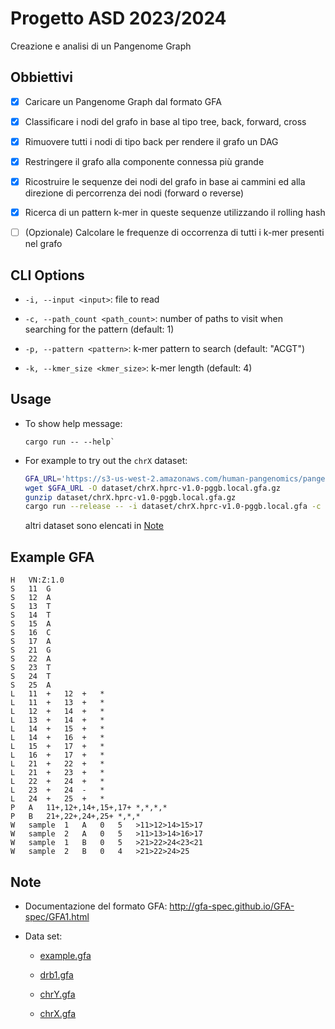 # Progetto ASD 2023/2024

Creazione e analisi di un Pangenome Graph

## Obbiettivi

- [x] Caricare un Pangenome Graph dal formato GFA

- [x] Classificare i nodi del grafo in base al tipo tree, back, forward, cross

- [x] Rimuovere tutti i nodi di tipo back per rendere il grafo un DAG

- [x] Restringere il grafo alla componente connessa più grande

- [x] Ricostruire le sequenze dei nodi del grafo in base ai cammini ed alla direzione di percorrenza dei nodi (forward o reverse)

- [x] Ricerca di un pattern k-mer in queste sequenze utilizzando il rolling hash

- [ ] (Opzionale) Calcolare le frequenze di occorrenza di tutti i k-mer presenti nel grafo

## CLI Options

- `-i, --input <input>`: file to read

- `-c, --path_count <path_count>`: number of paths to visit when searching for the pattern (default: 1)

- `-p, --pattern <pattern>`: k-mer pattern to search (default: "ACGT")

- `-k, --kmer_size <kmer_size>`: k-mer length (default: 4)

## Usage

-   To show help message:

    ```
    cargo run -- --help`
    ```

-   For example to try out the `chrX` dataset:

    ```bash
    GFA_URL='https://s3-us-west-2.amazonaws.com/human-pangenomics/pangenomes/freeze/freeze1/pggb/chroms/chrX.hprc-v1.0-pggb.gfa.gz'
    wget $GFA_URL -O dataset/chrX.hprc-v1.0-pggb.local.gfa.gz
    gunzip dataset/chrX.hprc-v1.0-pggb.local.gfa.gz
    cargo run --release -- -i dataset/chrX.hprc-v1.0-pggb.local.gfa -c 2 -p ACGT -k 3
    ```

    altri dataset sono elencati in [Note](#Note)

## Example GFA

```
H	VN:Z:1.0
S	11	G
S	12	A
S	13	T
S	14	T
S	15	A
S	16	C
S	17	A
S	21	G
S	22	A
S	23	T
S	24	T
S	25	A
L	11	+	12	+	*
L	11	+	13	+	*
L	12	+	14	+	*
L	13	+	14	+	*
L	14	+	15	+	*
L	14	+	16	+	*
L	15	+	17	+	*
L	16	+	17	+	*
L	21	+	22	+	*
L	21	+	23	+	*
L	22	+	24	+	*
L	23	+	24	-	*
L	24	+	25	+	*
P	A	11+,12+,14+,15+,17+	*,*,*,*
P	B	21+,22+,24+,25+	*,*,*
W	sample	1	A	0	5	>11>12>14>15>17
W	sample	2	A	0	5	>11>13>14>16>17
W	sample	1	B	0	5	>21>22>24<23<21
W	sample	2	B	0	4	>21>22>24>25
```

## Note

-   Documentazione del formato GFA: http://gfa-spec.github.io/GFA-spec/GFA1.html

-   Data set:

    -   [example.gfa](https://github.com/jltsiren/gbwt-rs/blob/main/test-data/example.gfa)

    -   [drb1.gfa](https://github.com/pangenome/odgi/blob/master/test/DRB1-3123_unsorted.gfa)

    -   [chrY.gfa](https://s3-us-west-2.amazonaws.com/human-pangenomics/pangenomes/freeze/freeze1/pggb/chroms/chrY.hprc-v1.0-pggb.gfa.gz)

    -   [chrX.gfa](https://s3-us-west-2.amazonaws.com/human-pangenomics/pangenomes/freeze/freeze1/pggb/chroms/chrX.hprc-v1.0-pggb.gfa.gz)
